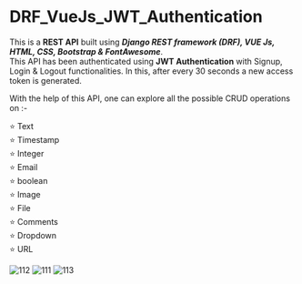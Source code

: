# DRF_VueJs_JWT_Authentication


This is a <b>REST API</b> built using <b><i>Django REST framework (DRF), VUE Js, HTML, CSS, Bootstrap & FontAwesome</i></b>.  
This API has been authenticated using <b>JWT Authentication</b> with Signup, Login & Logout functionalities. In this, after every 30 seconds a new access token is generated.



With the help of this API, one can explore all the possible CRUD operations on :-

⭐ Text   
⭐ Timestamp   
⭐ Integer  
⭐ Email  
⭐ boolean  
⭐ Image   
⭐ File    
⭐ Comments  
⭐ Dropdown    
⭐ URL   


![112](https://user-images.githubusercontent.com/110458015/208379611-ac67f5ea-442e-42c4-bb9a-7edc2e7cd5c3.jpg)
![111](https://user-images.githubusercontent.com/110458015/208379619-df63ea4a-6687-4a00-8d7e-245768cf1319.jpg)
![113](https://user-images.githubusercontent.com/110458015/208379634-9b5527d6-cbe8-4627-82f2-b37b224e082f.jpg)
